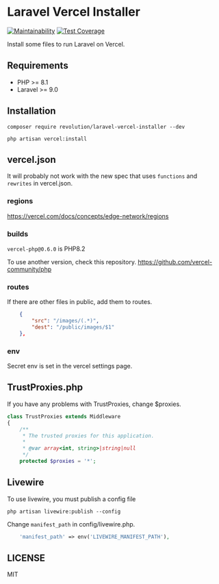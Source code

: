 # Laravel Vercel Installer

[![Maintainability](https://api.codeclimate.com/v1/badges/9b0a78d5e14c3c85fe4f/maintainability)](https://codeclimate.com/github/kawax/laravel-vercel-installer/maintainability)
[![Test Coverage](https://api.codeclimate.com/v1/badges/9b0a78d5e14c3c85fe4f/test_coverage)](https://codeclimate.com/github/kawax/laravel-vercel-installer/test_coverage)

Install some files to run Laravel on Vercel.

## Requirements
- PHP >= 8.1
- Laravel >= 9.0

## Installation

```shell
composer require revolution/laravel-vercel-installer --dev

php artisan vercel:install
```

## vercel.json
It will probably not work with the new spec that uses `functions` and `rewrites` in vercel.json.

### regions
https://vercel.com/docs/concepts/edge-network/regions

### builds
`vercel-php@0.6.0` is PHP8.2

To use another version, check this repository.
https://github.com/vercel-community/php

### routes
If there are other files in public, add them to routes.

```json
    {
        "src": "/images/(.*)",
        "dest": "/public/images/$1"
    },
```

### env
Secret env is set in the vercel settings page.

## TrustProxies.php
If you have any problems with TrustProxies, change $proxies.

```php
class TrustProxies extends Middleware
{
    /**
     * The trusted proxies for this application.
     *
     * @var array<int, string>|string|null
     */
    protected $proxies = '*';

```

## Livewire
To use livewire, you must publish a config file

```shell
php artisan livewire:publish --config
```

Change `manifest_path` in config/livewire.php.

```php
    'manifest_path' => env('LIVEWIRE_MANIFEST_PATH'),
```

## LICENSE
MIT  
